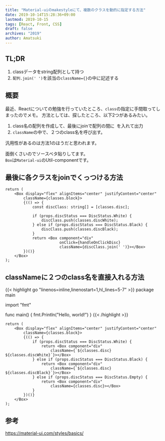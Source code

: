 ```yaml
---
title: "Material-uiのmakestyleにて、複数のクラスを動的に指定する方法"
date: 2019-10-14T15:28:36+09:00
lastmod: 2019-10-15
tags: [React, Front, CSS]
draft: false
archives: "2019"
author: Amatsuki
---
```

## TL;DR
1. classデータをstring配列として持つ
2. `配列.join(' ')`を該当の`className={}`の中に記述する

## 概要
最近、Reactについての勉強を行っていたところ、`class`の指定に手間取ってしまったのでメモ。
方法としては、探したところ、以下2つがあるみたい。

1. class名の配列を作成して、最後にjoinで配列の間に` `を入れて出力
2. `className`の中で、２つのclass名を呼び出す。

汎用性があるのは方法1のほうだと思われます。

面倒くさいのでソースベタ貼りしてます。  
`Box`は`Material-ui`のUtil-componentです。

## 最後に各クラスをjoinでくっつける方法
```tsx
return (
    <Box display="flex" alignItems="center" justifyContent="center"
        className={classes.block}>
        {(() => {
            const discClass: string[] = [classes.disc];

            if (props.discStatus === DiscStatus.White) {
                discClass.push(classes.discWhite);
            } else if (props.discStatus === DiscStatus.Black) {
                discClass.push(classes.discBlack);
            }
            return <Box component="div" 
                        onClick={handleOnClickDisc} 
                        className={discClass.join(' ')}></Box>
        })()}
    </Box>
);
```

## classNameに２つのclass名を直接入れる方法
{{< highlight go "linenos=inline,linenostart=1,hl_lines=5-7" >}}
package main

import "fmt"

func main() {
    fmt.Println("Hello, world!")
}
{{< /highlight >}}
```tsx
return (
    <Box display="flex" alignItems="center" justifyContent="center"
        className={classes.block}>
        {(() => {
            if (props.discStatus === DiscStatus.White) {
                return <Box component="div"
                    className={`${classes.disc} ${classes.discWhite}`}></Box>
            } else if (props.discStatus === DiscStatus.Black) {
                return <Box component="div"
                    className={`${classes.disc} ${classes.discBlack}`}></Box>
            } else if (props.discStatus === DiscStatus.Empty) {
                return <Box component="div"
                    className={classes.disc}></Box>
            }
        })()}
    </Box>
);
```

## 参考
https://material-ui.com/styles/basics/

